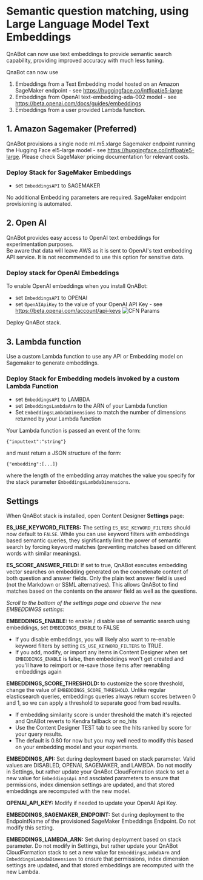 # Semantic question matching, using Large Language Model Text Embeddings

QnABot can now use text embeddings to provide semantic search capability, providing improved accuracy with much less tuning.
  
QnaBot can now use 
1. Embeddings from a Text Embedding model hosted on an Amazon SageMaker endpoint - see https://huggingface.co/intfloat/e5-large
2. Embeddings from OpenAI text-embedding-ada-002 model - see https://beta.openai.com/docs/guides/embeddings
3. Embeddings from a user provided Lambda function.


## 1. Amazon Sagemaker (Preferred)

QnABot provisions a single node ml.m5.xlarge Sagemaker endpoint running the Hugging Face el5-large model - see https://huggingface.co/intfloat/e5-large. Please check SageMaker pricing documentation for relevant costs.

### Deploy Stack for SageMaker Embeddings

- set `EmbeddingsAPI` to SAGEMAKER

No additional Embedding parameters are required. SageMaker endpoint provisioning is automated. 

## 2. Open AI

QnABot provides easy access to OpenAI text embeddings for experimentation purposes.  
Be aware that data will leave AWS as it is sent to OpenAI's text embedding API service. It is not recommended to use this option for sensitive data.

### Deploy stack for OpenAI Embeddings
To enable OpenAI embeddings when you install QnABot:
- set `EmbeddingsAPI` to OPENAI
- set `OpenAIApiKey` to the value of your OpenAI API Key - see https://beta.openai.com/account/api-keys
![CFN Params](./images/cfn_params.jpg)

Deploy QnABot stack.
  

## 3. Lambda function

Use a custom Lambda function to use any API or Embedding model on Sagemaker to generate embeddings.  

### Deploy Stack for Embedding models invoked by a custom Lambda Function

- set `EmbeddingsAPI` to LAMBDA
- set `EmbeddingsLambdaArn` to the ARN of your Lambda function 
- Set `EmbeddingsLambdaDimensions` to match the number of dimensions returned by your Lambda function

Your Lambda function is passed an event of the form:
```
{"inputtext":"string"}
```
and must return a JSON structure of the form:
```
{"embedding":[...]}
```
where the length of the embedding array matches the value you specify for the stack parameter `EmbeddingsLambdaDimensions`.



## Settings

When QnABot stack is installed, open Content Designer **Settings** page:

**ES_USE_KEYWORD_FILTERS:** The setting `ES_USE_KEYWORD_FILTERS` should now default to `FALSE`. While you can use keyword filters with embeddings based semantic queries, they significantly limit the power of semantic search by forcing keyword matches (preventing matches based on different words with similar meanings).

**ES_SCORE_ANSWER_FIELD:** If set to true, QnABot executes embedding vector searches on embedding generated on the concetenate content of both question and answer fields. Only the plain text answer field is used (not the Markdown or SSML alternatives). This allows QnABot to find matches based on the contents on the answer field as well as the questions.


*Scroll to the bottom of the settings page and observe the new EMBEDDINGS settings:*

**EMBEDDINGS_ENABLE:** to enable / disable use of semantic search using embeddings, set `EMBEDDINGS_ENABLE` to FALSE
  - If you disable embeddings, you will likely also want to re-enable keyword filters by setting `ES_USE_KEYWORD_FILTERS` to TRUE. 
  - If you add, modify, or import any items in Content Designer when set `EMBEDDINGS_ENABLE` is false, then embeddings won't get created and you'll have to reimport or re-save those items after reenabling embeddings again  
    
**EMBEDDINGS_SCORE_THRESHOLD:** to customize the score threshold, change the value of `EMBEDDINGS_SCORE_THRESHOLD`. Unlike regular elasticsearch queries, embeddings queries always return scores between 0 and 1, so we can apply a threshold to separate good from bad results. 
  - If embedding similarity score is under threshold the match it's rejected and QnABot reverts to Kendra fallback or no_hits
  - Use the Content Designer TEST tab to see the hits ranked by score for your query results.
  - The default is 0.80 for now but you may well need to modify this based on your embedding model and your experiments.

**EMBEDDINGS_API:** Set during deployment based on stack parameter. Valid values are DISABLED, OPENAI, SAGEMAKER, and LAMBDA. Do not modify in Settings, but rather update your QnABot CloudFormation stack to set a new value for `EmbeddingsApi` and assciated parameters to ensure that permissions, index dimension settings are updated, and that stored embeddings are recomputed with the new model.  

**OPENAI_API_KEY:** Modify if needed to update your OpenAI Api Key.

**EMBEDDINGS_SAGEMAKER_ENDPOINT:** Set during deployment to the EndpointName of the provisioned SageMaker Embeddings Endpoint. Do not modify this setting.

**EMBEDDINGS_LAMBDA_ARN:** Set during deployment based on stack parameter. Do not modify in Settings, but rather update your QnABot  CloudFormation stack to set a new value for `EmbeddingsLambdaArn` and `EmbeddingsLambdaDimensions` to ensure that permissions, index dimension settings are updated, and that stored embeddings are recomputed with the new Lambda.




